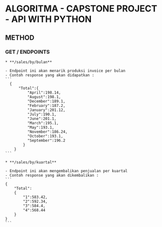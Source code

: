 # **ALGORITMA - CAPSTONE PROJECT - API WITH PYTHON**

## **METHOD**

### **GET / ENDPOINTS**

```
* **/sales/by/bulan**
```
    - Endpoint ini akan menarik produksi invoice per bulan
    - Contoh response yang akan didapatkan :
    ```
      {
          "Total":{
              "April":198.14,
              "August":198.1,
              "December":189.1,
              "February":187.2,
              "January":201.12,
              "July":190.1,
              "June":201.1,
              "March":195.1,
              "May":193.1,
              "November":186.24,
              "October":193.1,
              "September":196.2
            }
        }
    ```
```
* **/sales/by/kuartal**
```
    - Endpoint ini akan mengembalikan penjualan per kuartal
    - Contoh response yang akan dikembalikan :
    ```
    {
        "Total":
        {
            "1":583.42,
            "2":592.34,
            "3":584.4,
            "4":568.44
        }
    }
    ```
